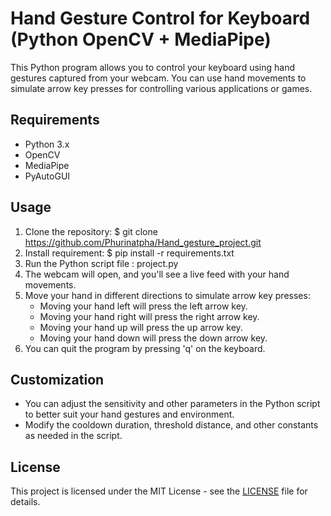 # Hand Gesture Control for Keyboard (Python OpenCV + MediaPipe)

This Python program allows you to control your keyboard using hand gestures captured from your webcam. You can use hand movements to simulate arrow key presses for controlling various applications or games.

## Requirements

- Python 3.x
- OpenCV
- MediaPipe
- PyAutoGUI

## Usage

1. Clone the repository: $ git clone https://github.com/Phurinatpha/Hand_gesture_project.git
2. Install requirement: $ pip install -r requirements.txt
3. Run the Python script file : project.py
4. The webcam will open, and you'll see a live feed with your hand movements. 
5. Move your hand in different directions to simulate arrow key presses:
   - Moving your hand left will press the left arrow key.
   - Moving your hand right will press the right arrow key.
   - Moving your hand up will press the up arrow key.
   - Moving your hand down will press the down arrow key.
5. You can quit the program by pressing 'q' on the keyboard.

## Customization

- You can adjust the sensitivity and other parameters in the Python script to better suit your hand gestures and environment.
- Modify the cooldown duration, threshold distance, and other constants as needed in the script.

## License

This project is licensed under the MIT License - see the [LICENSE](LICENSE) file for details.

